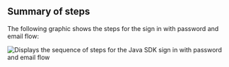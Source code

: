 ## Summary of steps

The following graphic shows the steps for the sign in with password and email flow:

<div class="common-image-format">

![Displays the sequence of steps for the Java SDK sign in with password and email flow](/img/oie-embedded-sdk/oie-embedded-sdk-use-case-sign-in-pwd-email-java.png)

</div>